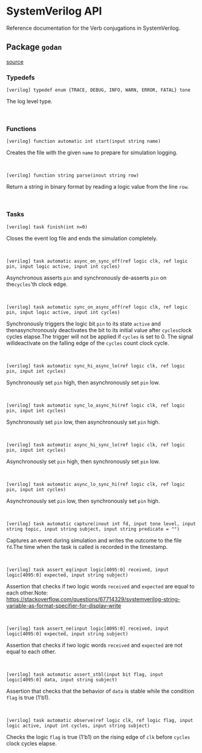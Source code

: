 # SystemVerilog API

Reference documentation for the Verb conjugations in SystemVerilog.

## Package `godan`
[source](https://github.com/chaseruskin/verb/blob/trunk/src/lib/hdl/src/godan.sv)

### Typedefs
`[verilog] typedef enum {TRACE, DEBUG, INFO, WARN, ERROR, FATAL} tone`

The log level type.

<br>

### Functions
`[verilog] function automatic int start(input string name)`

Creates the file with the given `name` to prepare for simulation logging.

<br>

`[verilog] function string parse(inout string row)`

Return a string in binary format by reading a logic value from the line `row`.

<br>

### Tasks
`[verilog] task finish(int n=0)`

Closes the event log file and ends the simulation completely.

<br>

`[verilog] task automatic async_on_sync_off(ref logic clk, ref logic pin, input logic active, input int cycles)`

Asynchronous asserts `pin` and synchronously de-asserts `pin` on the`cycles`'th clock edge.

<br>

`[verilog] task automatic sync_on_async_off(ref logic clk, ref logic pin, input logic active, input int cycles)`

Synchronously triggers the logic bit `pin` to its state `active` and thenasynchronously deactivates the bit to its initial value after `cycles`clock cycles elapse.The trigger will not be applied if `cycles` is set to 0. The signal willdeactivate on the falling edge of the `cycles` count clock cycle.

<br>

`[verilog] task automatic sync_hi_async_lo(ref logic clk, ref logic pin, input int cycles)`

Synchronously set `pin` high, then asynchronously set `pin` low.

<br>

`[verilog] task automatic sync_lo_async_hi(ref logic clk, ref logic pin, input int cycles)`

Synchronously set `pin` low, then asynchronously set `pin` high.

<br>

`[verilog] task automatic async_hi_sync_lo(ref logic clk, ref logic pin, input int cycles)`

Asynchronously set `pin` high, then synchronously set `pin` low.

<br>

`[verilog] task automatic async_lo_sync_hi(ref logic clk, ref logic pin, input int cycles)`

Asynchronously set `pin` low, then synchronously set `pin` high.

<br>

`[verilog] task automatic capture(inout int fd, input tone level, input string topic, input string subject, input string predicate = "")`

Captures an event during simulation and writes the outcome to the file `fd`.The time when the task is called is recorded in the timestamp.

<br>

`[verilog] task assert_eq(input logic[4095:0] received, input logic[4095:0] expected, input string subject)`

Assertion that checks if two logic words `received` and `expected` are equal to each other.Note: https://stackoverflow.com/questions/67714329/systemverilog-string-variable-as-format-specifier-for-display-write

<br>

`[verilog] task assert_ne(input logic[4095:0] received, input logic[4095:0] expected, input string subject)`

Assertion that checks if two logic words `received` and `expected` are not equal to each other.

<br>

`[verilog] task automatic assert_stbl(input bit flag, input logic[4095:0] data, input string subject)`

Assertion that checks that the behavior of `data` is stable while the condition `flag` is true (1'b1).

<br>

`[verilog] task automatic observe(ref logic clk, ref logic flag, input logic active, input int cycles, input string subject)`

Checks the logic `flag` is true (1'b1) on the rising edge of `clk` before `cycles` clock cycles elapse.

<br>

